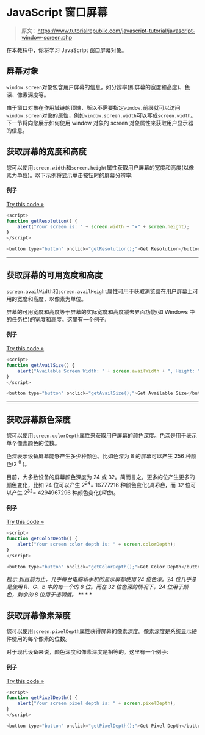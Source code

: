 # JavaScript 窗口屏幕

> 原文：<https://www.tutorialrepublic.com/javascript-tutorial/javascript-window-screen.php>

在本教程中，你将学习 JavaScript 窗口屏幕对象。

## 屏幕对象

`window.screen`对象包含用户屏幕的信息，如分辨率(即屏幕的宽度和高度)、色深、像素深度等。

由于窗口对象在作用域链的顶端，所以不需要指定`window.`前缀就可以访问`window.screen`对象的属性，例如`window.screen.width`可以写成`screen.width`。下一节将向您展示如何使用 window 对象的 screen 对象属性来获取用户显示器的信息。

## 获取屏幕的宽度和高度

您可以使用`screen.width`和`screen.height`属性获取用户屏幕的宽度和高度(以像素为单位)。以下示例将显示单击按钮时的屏幕分辨率:

#### 例子

[Try this code »](../codelab.php?topic=javascript&file=get-screen-resolution "Try this code using online Editor")

```js
<script>
function getResolution() {
    alert("Your screen is: " + screen.width + "x" + screen.height);
}
</script>

<button type="button" onclick="getResolution();">Get Resolution</button>
```

* * *

## 获取屏幕的可用宽度和高度

`screen.availWidth`和`screen.availHeight`属性可用于获取浏览器在用户屏幕上可用的宽度和高度，以像素为单位。

屏幕的可用宽度和高度等于屏幕的实际宽度和高度减去界面功能(如 Windows 中的任务栏)的宽度和高度。这里有一个例子:

#### 例子

[Try this code »](../codelab.php?topic=javascript&file=get-available-width-and-height-of-the-screen "Try this code using online Editor")

```js
<script>
function getAvailSize() {
    alert("Available Screen Width: " + screen.availWidth + ", Height: " + screen.availHeight);
}
</script>

<button type="button" onclick="getAvailSize();">Get Available Size</button>
```

* * *

## 获取屏幕颜色深度

您可以使用`screen.colorDepth`属性来获取用户屏幕的颜色深度。色深是用于表示单个像素颜色的位数。

色深表示设备屏幕能够产生多少种颜色。比如色深为 8 的屏幕可以产生 256 种颜色(2 <sup>8</sup> )。

目前，大多数设备的屏幕颜色深度为 24 或 32。简而言之，更多的位产生更多的颜色变化，比如 24 位可以产生 2<sup>24</sup>= 16777216 种颜色变化(*真彩色*，而 32 位可以产生 2<sup>32</sup>= 4294967296 种颜色变化(*深色*)。

#### 例子

[Try this code »](../codelab.php?topic=javascript&file=get-color-depth-of-the-screen "Try this code using online Editor")

```js
<script>
function getColorDepth() {
    alert("Your screen color depth is: " + screen.colorDepth);
}
</script>

<button type="button" onclick="getColorDepth();">Get Color Depth</button>
```

 *提示:到目前为止，几乎每台电脑和手机的显示屏都使用 24 位色深。24 位几乎总是使用 R、G、b 中的每一个的 8 位。而在 32 位色深的情况下，24 位用于颜色，剩余的 8 位用于透明度。*  ** * *

## 获取屏幕像素深度

您可以使用`screen.pixelDepth`属性获得屏幕的像素深度。像素深度是系统显示硬件使用的每个像素的位数。

对于现代设备来说，颜色深度和像素深度是相等的。这里有一个例子:

#### 例子

[Try this code »](../codelab.php?topic=javascript&file=get-pixel-depth-of-the-screen "Try this code using online Editor")

```js
<script>
function getPixelDepth() {
    alert("Your screen pixel depth is: " + screen.pixelDepth);
}
</script>

<button type="button" onclick="getPixelDepth();">Get Pixel Depth</button>
```

